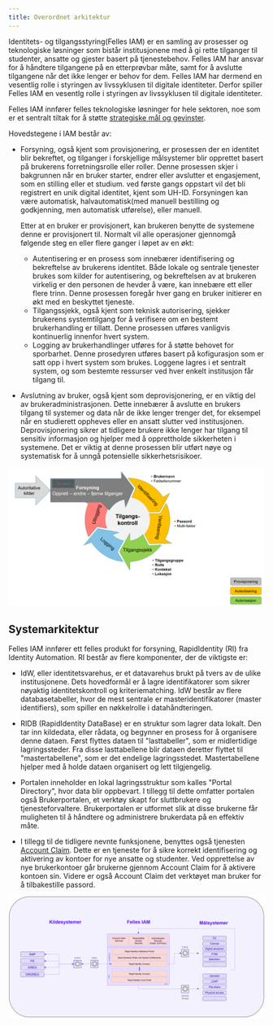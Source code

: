 ```yaml
---
title: Overordnet arkitektur
---
```


Identitets- og tilgangsstyring(Felles IAM) er en samling av prosesser og teknologiske løsninger som bistår institusjonene med å gi rette tilganger til studenter, ansatte og gjester basert på tjenestebehov. Felles IAM har ansvar for å håndtere tilgangene på en etterprøvbar måte, samt for å avslutte tilgangene når det ikke lenger er behov for dem. Felles IAM har dermend en vesentlig rolle i styringen av livssyklusen til digitale identiteter.
Derfor spiller Felles IAM en vesentlg rolle i styringen av livssyklusen til digitale identiteter.

Felles IAM innfører felles teknologiske løsninger for hele sektoren, noe som er et sentralt tiltak for å støtte [strategiske mål og gevinster](./gevinster).

Hovedstegene i IAM består av:

* Forsyning, også kjent som provisjonering, er prosessen der en identitet blir bekreftet, og tilganger i forskjellige målsystemer blir opprettet basert på brukerens forretningsrolle eller roller. Denne prosessen skjer i bakgrunnen når en bruker starter, endrer eller avslutter et engasjement, som en stilling eller et studium. ved første gangs oppstart vil det bli registrert en unik digital identitet, kjent som UH-ID. Forsyningen kan være automatisk, halvautomatisk(med manuell bestilling og godkjenning, men automatisk utførelse), eller manuell.

  Etter at en bruker er provisjonert, kan brukeren benytte de systemene denne er provisjonert til. Normalt vil alle operasjoner gjennomgå følgende steg en eller flere ganger i løpet av en økt:
  * Autentisering er en prosess som innebærer identifisering og bekreftelse av brukerens identitet. Både lokale og sentrale tjenester brukes som kilder for autentisering, og bekreftelsen av at brukeren virkelig er den personen de hevder å være, kan innebære ett eller flere trinn. Denne prosessen foregår hver gang en bruker initierer en økt med en beskyttet tjeneste.
  * Tilgangssjekk, også kjent som teknisk autorisering, sjekker brukerens systemtilgang for å verifisere om en bestemt brukerhandling er tillatt. Denne prosessen utføres vanligvis kontinuerlig innenfor hvert system.
  * Logging av brukerhandlinger utføres for å støtte behovet for sporbarhet. Denne prosedyren utføres basert på kofigurasjon som er satt opp i hvert system som brukes. Loggene lagres i et sentralt system, og som bestemte ressurser ved hver enkelt institusjon får tilgang til.

* Avslutning av bruker, også kjent som deprovisjonering, er en viktig del av brukeradministrasjonen. Dette innebærer å avslutte en brukers tilgang til systemer og data når de ikke lenger trenger det, for eksempel når en studierett oppheves eller en ansatt slutter ved institusjonen. Deprovisjonering sikrer at tidligere brukere ikke lenger har tilgang til sensitiv informasjon og hjelper med å opprettholde sikkerheten i systemene. Det er viktig at denne prosessen blir utført nøye og systematisk for å unngå potensielle sikkerhetsrisikoer.

![Forsyning og tilgangskontroll](/img/iam/arkitektur.png)


## Systemarkitektur


Felles IAM innfører ett felles produkt for forsyning, RapidIdentity (RI) fra Identity Automation. RI består av flere komponenter, der de viktigste er:

* IdW, eller identitetsvarehus, er et datavarehus brukt på tvers av de ulike institusjonene. Dets hovedformål er å lagre identifikatorer som sikrer nøyaktig identitetskontroll og kriteriematching. IdW består av flere databasetabeller, hvor de mest sentrale er masteridentifikatorer (master identifiers), som spiller en nøkkelrolle i datahåndteringen.

* RIDB (RapidIdentity DataBase) er en struktur som lagrer data lokalt. Den tar inn kildedata, eller rådata, og begynner en prosess for å organisere denne dataen. Først flyttes dataen til "lasttabeller", som er midlertidige lagringssteder. Fra disse lasttabellene blir dataen deretter flyttet til "mastertabellene", som er det endelige lagringsstedet. Mastertabellene hjelper med å holde dataen organisert og lett tilgjengelig.

* Portalen inneholder en lokal lagringsstruktur som kalles "Portal Directory", hvor data blir oppbevart. I tillegg til dette omfatter portalen også Brukerportalen, et verktøy skapt for sluttbrukere og tjenesteforvaltere. Brukerportalen er utformet slik at disse brukerne får muligheten til å håndtere og administrere brukerdata på en effektiv måte.

* I tillegg til de tidligere nevnte funksjonene, benyttes også tjenesten [Account Claim](kontoaktivering.md). Dette er en tjeneste for å sikre korrekt identifisering og aktivering av kontoer for nye ansatte og studenter. Ved opprettelse av nye brukerkontoer går brukerne gjennom Account Claim for å aktivere kontoen sin. Videre er også Account Claim det verktøyet man bruker for å tilbakestille passord.



![systemarkitektur](/img/iam/systemarkitekturen.png)
